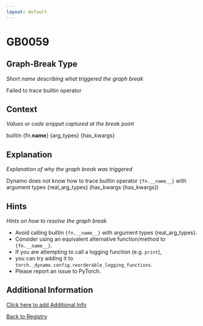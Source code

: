 ```yaml
---
layout: default
---
```

# GB0059

## Graph-Break Type
*Short name describing what triggered the graph break*

Failed to trace builtin operator

## Context
*Values or code snippet captured at the break point*

builtin {fn.__name__} {arg_types} {has_kwargs}

## Explanation
*Explanation of why the graph break was triggered*

Dynamo does not know how to trace builtin operator `{fn.__name__}` with argument types {real_arg_types} (has_kwargs {has_kwargs})

## Hints
*Hints on how to resolve the graph break*

- Avoid calling builtin `{fn.__name__}` with argument types {real_arg_types}. 
- Consider using an equivalent alternative function/method to `{fn.__name__}`.
- If you are attempting to call a logging function (e.g. `print`), 
- you can try adding it to `torch._dynamo.config.reorderable_logging_functions`.
- Please report an issue to PyTorch.


## Additional Information

<!-- ADDITIONAL INFORMATION START - Add custom information below this line -->

<!-- ADDITIONAL INFORMATION END -->


[Click here to add Additional Info](https://github.com/pytorch-labs/compile-graph-break-site/edit/main/docs/gb/gb0059.md)

[Back to Registry](../index.html)
